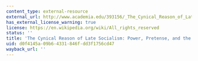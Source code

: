 ```yaml
---
content_type: external-resource
external_url: http://www.academia.edu/393156/_The_Cynical_Reason_of_Late_Socialism_Power_Pretense_and_the_Anekdot_
has_external_license_warning: true
license: https://en.wikipedia.org/wiki/All_rights_reserved
status: ''
title: 'The Cynical Reason of Late Socialism: Power, Pretense, and the *Anekdot*'
uid: d0f4145a-09b6-4331-846f-dd3f1756cd47
wayback_url: ''
---
```


